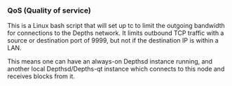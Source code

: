 ### QoS (Quality of service) ###

This is a Linux bash script that will set up tc to limit the outgoing bandwidth for connections to the Depths network. It limits outbound TCP traffic with a source or destination port of 9999, but not if the destination IP is within a LAN.

This means one can have an always-on Depthsd instance running, and another local Depthsd/Depths-qt instance which connects to this node and receives blocks from it.
